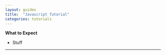 ```yaml
---
layout: guides
title:  "Javascript Tutorial"
categories: tutorials
---
```


**What to Expect**
  * Stuff

----
